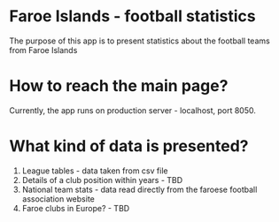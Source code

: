# Faroe Islands - football statistics
The purpose of this app is to present statistics about the football teams from Faroe Islands
# How to reach the main page?
Currently, the app runs on production server -  localhost, port 8050.
# What kind of data is presented?
1. League tables - data taken from csv file
2. Details of a club position within years - TBD
3. National team stats - data read directly from the faroese football association website
4. Faroe clubs in Europe? - TBD

